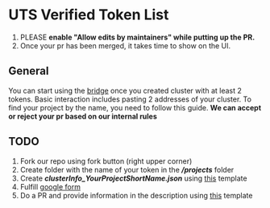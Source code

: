 # UTS Verified Token List

1. PLEASE **enable "Allow edits by maintainers" while putting up the PR.**
2. Once your pr has been merged, it takes time to show on the UI.

## General

You can start using the [bridge](https://uts.entangle.fi/) once you created cluster with at least 2 tokens. Basic interaction includes pasting 2 addresses of your cluster. To find your project by the name, you need to follow this guide. **We can accept or reject your pr based on our internal rules**

## TODO

1. Fork our repo using fork button (right upper corner)
2. Create folder with the name of your token in the ***/projects*** folder
3. Create ***clusterInfo_YourProjectShortName.json*** using [this](CLUSTER_INFO_TEMPLATE.json) template
4. Fulfill [google form](https://forms.gle/1tVgd3HgmHBRJ4kT9)
4. Do a PR and provide information in the description using [this](PULL_REQUEST_TEMPLATE.md) template